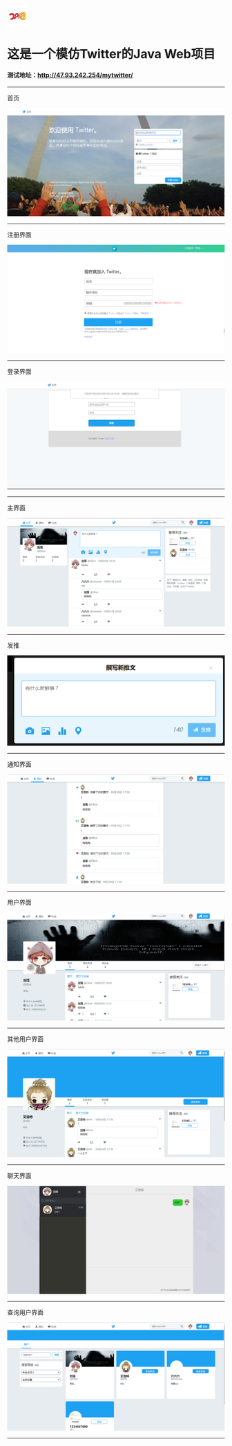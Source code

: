 ![](https://raw.githubusercontent.com/b2stry/imgrepo/master/2018.png)

# 这是一个模仿Twitter的Java Web项目

#### 测试地址：http://47.93.242.254/mytwitter/


<hr>
首页

![首页](https://raw.githubusercontent.com/b2stry/imgrepo/master/index.png)
<hr>
注册界面

![注册界面](https://raw.githubusercontent.com/b2stry/imgrepo/master/register.png)
<hr>
登录界面

![登录界面](https://raw.githubusercontent.com/b2stry/imgrepo/master/login.png)
<hr>
主界面

![主界面](https://raw.githubusercontent.com/b2stry/imgrepo/master/main.png)
<hr>
发推

![发推](https://raw.githubusercontent.com/b2stry/imgrepo/master/tui.png)
<hr>
通知界面

![通知界面](https://raw.githubusercontent.com/b2stry/imgrepo/master/notify.png)
<hr>
用户界面

![用户界面](https://raw.githubusercontent.com/b2stry/imgrepo/master/self.png)
<hr>
其他用户界面

![其他用户界面](https://raw.githubusercontent.com/b2stry/imgrepo/master/other.png)
<hr>
聊天界面

![聊天界面](https://raw.githubusercontent.com/b2stry/imgrepo/master/message.png)
<hr>
查询用户界面

![查询用户界面](https://raw.githubusercontent.com/b2stry/imgrepo/master/seacher.png)
<hr>
